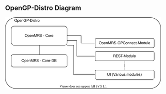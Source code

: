 ## OpenGP-Distro Diagram

![Diagram](https://github.com/Open-GP/opengp-architecture/blob/master/Diagrams/opengp-distro.svg?raw=true)
